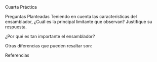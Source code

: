 Cuarta Práctica


Preguntas Planteadas
Teniendo en cuenta las características del ensamblador, ¿Cuál es la principal limitante que observan? Justifique su respuesta.


¿Por qué es tan importante el ensamblador?

Otras diferencias que pueden resaltar son:


Referencias
